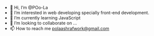 - 👋 Hi, I’m @POo-La
- 👀 I’m interested in web developing specially front-end development.
- 🌱 I’m currently learning JavaScript
- 💞️ I’m looking to collaborate on ...
- 📫 How to reach me polaashrafwork@gmail.com

<!---
POo-La/POo-La is a ✨ special ✨ repository because its `README.md` (this file) appears on your GitHub profile.
You can click the Preview link to take a look at your changes.
--->
